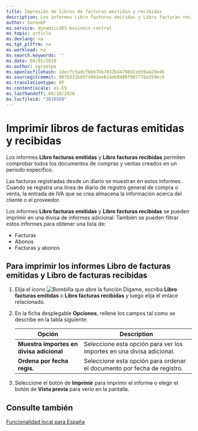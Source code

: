 ```yaml
---
title: Impresión de libros de facturas emitidas y recibidas
description: Los informes Libro facturas emitidas y Libro facturas recibidas permiten comprobar todos los documentos de compras y ventas creados en un periodo específico.
author: SorenGP
ms.service: dynamics365-business-central
ms.topic: article
ms.devlang: na
ms.tgt_pltfrm: na
ms.workload: na
ms.search.keywords: ''
ms.date: 04/01/2020
ms.author: sgroespe
ms.openlocfilehash: 1decfc5adcfbb67bb7032b44798d2e039a42de46
ms.sourcegitcommit: 007b331b6974983ee614db0406f00777da359ecb
ms.translationtype: HT
ms.contentlocale: es-ES
ms.lasthandoff: 08/10/2020
ms.locfileid: "3676569"
---
```

# <a name="print-sales-and-purchase-invoice-books"></a>Imprimir libros de facturas emitidas y recibidas
Los informes **Libro facturas emitidas** y **Libro facturas recibidas** permiten comprobar todos los documentos de compras y ventas creados en un periodo específico.  

Las facturas registradas desde un diario se muestran en estos informes. Cuando se registra una línea de diario de registro general de compra o venta, la entrada de IVA que se crea almacena la información acerca del cliente o el proveedor.  

Los informes **Libro facturas emitidas** y **Libro facturas recibidas** se pueden imprimir en una divisa de informes adicional. También se pueden filtrar estos informes para obtener una lista de:  

- Facturas  
- Abonos  
- Facturas y abonos  

## <a name="to-print-sales-invoice-book-and-purchase-invoice-book-reports"></a>Para imprimir los informes Libro de facturas emitidas y Libro de facturas recibidas  

1.  Elija el icono ![Bombilla que abre la función Dígame](../../media/ui-search/search_small.png "Dígame qué desea hacer"), escriba **Libro facturas emitidas** o **Libro facturas recibidas** y luego elija el enlace relacionado.  
2.  En la ficha desplegable **Opciones**, rellene los campos tal como se describe en la tabla siguiente.  

    |Opción|Description|  
    |-------------------------------------|---------------------------------------|  
    |**Muestra importes en divisa adicional**|Seleccione esta opción para ver los importes en una divisa adicional.|  
    |**Ordena por fecha regis.**|Seleccione esta opción para ordenar el documento por fecha de registro.|  

3.  Seleccione el botón de **Imprimir** para imprimir el informe o elegir el botón de **Vista previa** para verlo en la pantalla.  

## <a name="see-also"></a>Consulte también  
 [Funcionalidad local para España](spain-local-functionality.md)
